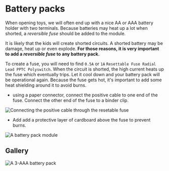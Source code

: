 # Battery packs

When opening toys, we will often end up with a nice AA or AAA battery holder with two terminals. 
Because batteries may heat up a lot when shorted, a _reversible fuse_ should be added to the module.

It is likely that the kids will create shorted circuits. A shorted battery may be damage, heat up or even explode.
**For those reasons, it is very important to add a _reversible fuse_ to any battery pack.**

To create a fuse, you will need to find ``0.5A`` or ``1A`` ``Resettable Fuse Radial Lead PPTC Polyswitch``. 
When the circuit is shorted, the high current heats up the fuse which eventually trips. Let it cool down and your battery pack will be operational again. Because the fuse gets hot, it's important to add some heat shielding around it to avoid burns.

* using a paper connector, connect the positive cable to one end of the fuse. Connect the other end of the fuse to a binder clip.

![Connecting the positive cable through the resetable fuse]({{site.baseurl}}/assets/resetablefuse.jpg)

* Add add a protective layer of cardboard above the fuse to
prevent burns.

![A battery pack module]({{site.baseurl}}/assets/batterypower.jpg)

## Gallery

![A 3-AAA battery pack]({{site.baseurl}}/assets/modules/battery-pack.jpg)
